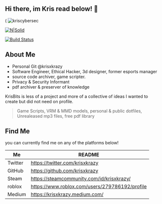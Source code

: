 ## Hi there, im Kris read below! 👋
( ![kriscybersec](https://user-images.githubusercontent.com/75515498/158007077-61ea4534-a59f-494d-a6ae-fe62edd9fea4.png)

[![N|Solid](https://cldup.com/dTxpPi9lDf.thumb.png)](https://nodesource.com/products/nsolid)

[![Build Status](https://travis-ci.org/joemccann/dillinger.svg?branch=master)](https://travis-ci.org/joemccann/dillinger)

## About Me

- Personal Git @krisxkrazy
- Software Engineer, Ethical Hacker, 3d designer, former esports manager
- source code archiver, game scripter.
- Privacy & Security Informant 
- pdf archiver & preserver of knowledge 

KrisBits is less of a project and more of a collective of ideas I wanted to create
but did not need on profile.

> Game Scripts,
> VRM & MMD models,
> personal & public dotfiles,
> Unrealeased mp3 files,
> free pdf library

## Find Me

you can currently find me on any of the platforms below!

| Me | README |
| ------ | ------ |
| Twitter | https://twitter.com/krisxkrazy |
| GitHub | https://github.com/krisxkrazy |
| Steam | https://steamcommunity.com/id/krisxkrazy/ |
| roblox| https://www.roblox.com/users/279786192/profile |
| Medium | https://krisxkrazy.medium.com/ |
